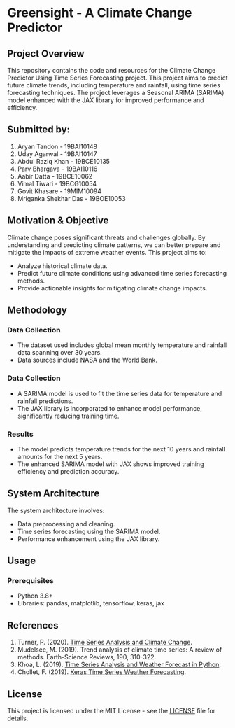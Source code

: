 # Greensight - A Climate Change Predictor

## Project Overview

This repository contains the code and resources for the Climate Change Predictor Using Time Series Forecasting project. This project aims to predict future climate trends, including temperature and rainfall, using time series forecasting techniques. The project leverages a Seasonal ARIMA (SARIMA) model enhanced with the JAX library for improved performance and efficiency.

## Submitted by:

1. Aryan Tandon - 19BAI10148
2. Uday Agarwal - 19BAI10147
3. Abdul Raziq Khan - 19BCE10135
4. Parv Bhargava - 19BAI10116
5. Aabir Datta - 19BCE10062
6. Vimal Tiwari - 19BCG10054
7. Govit Khasare - 19MIM10094
8. Mriganka Shekhar Das - 19BOE10053


## Motivation & Objective

Climate change poses significant threats and challenges globally. By understanding and predicting climate patterns, we can better prepare and mitigate the impacts of extreme weather events. This project aims to:

- Analyze historical climate data.
- Predict future climate conditions using advanced time series forecasting methods.
- Provide actionable insights for mitigating climate change impacts.

## Methodology

### Data Collection
- The dataset used includes global mean monthly temperature and rainfall data spanning over 30 years.
- Data sources include NASA and the World Bank.

### Data Collection
- A SARIMA model is used to fit the time series data for temperature and rainfall predictions.
- The JAX library is incorporated to enhance model performance, significantly reducing training time.

### Results
- The model predicts temperature trends for the next 10 years and rainfall amounts for the next 5 years.
- The enhanced SARIMA model with JAX shows improved training efficiency and prediction accuracy.

## System Architecture

The system architecture involves:
- Data preprocessing and cleaning.
- Time series forecasting using the SARIMA model.
- Performance enhancement using the JAX library.

## Usage

### Prerequisites
- Python 3.8+
- Libraries: pandas, matplotlib, tensorflow, keras, jax

## References

1. Turner, P. (2020). [Time Series Analysis and Climate Change](https://towardsdatascience.com/time-series-analysis-and-climate-change-7bb4371021e).
2. Mudelsee, M. (2019). Trend analysis of climate time series: A review of methods. Earth-Science Reviews, 190, 310-322.
3. Khoa, L. (2019). [Time Series Analysis and Weather Forecast in Python](https://medium.com/@llmkhoa511/time-series-analysis-and-weather-forecast-in-python-e80b664c7f71).
4. Chollet, F. (2019). [Keras Time Series Weather Forecasting](https://keras.io/examples/timeseries/timeseries_weather_forecasting/).

## License

This project is licensed under the MIT License - see the [LICENSE](LICENSE) file for details.
